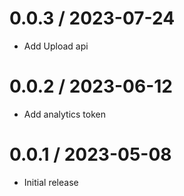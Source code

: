 0.0.3 / 2023-07-24
==================

* Add Upload api

0.0.2 / 2023-06-12
==================

* Add analytics token

0.0.1 / 2023-05-08
==================

* Initial release

